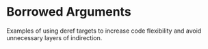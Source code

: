 # Borrowed Arguments

Examples of using deref targets to increase code flexibility and avoid unnecessary layers of indirection.